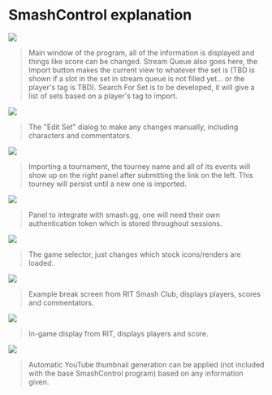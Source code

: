 # SmashControl explanation

![](https://i.imgur.com/EdFVkln.png)
> Main window of the program, all of the information is displayed and things like score can be changed. Stream Queue also goes here, the Import button makes the current view to whatever the set is (TBD is shown if a slot in the set in stream queue is not filled yet... or the player's tag is TBD). Search For Set is to be developed, it will give a list of sets based on a player's tag to import.

![](https://i.imgur.com/yIa6WWr.png)
> The "Edit Set" dialog to make any changes manually, including characters and commentators.

![](https://i.imgur.com/jNaBcGn.png)
> Importing a tournament, the tourney name and all of its events will show up on the right panel after submitting the link on the left. This tourney will persist until a new one is imported.

![](https://i.imgur.com/pqHOQUO.png)
> Panel to integrate with smash.gg, one will need their own authentication token which is stored throughout sessions.

![](https://i.imgur.com/L50mrKi.png)
> The game selector, just changes which stock icons/renders are loaded.

![](https://i.imgur.com/STb4Zkw.png)
> Example break screen from RIT Smash Club, displays players, scores and commentators.

![](https://i.imgur.com/eHN3Ygn.png)
> In-game display from RIT, displays players and score.

![](https://i.imgur.com/rrfXVlR.jpg)
> Automatic YouTube thumbnail generation can be applied (not included with the base SmashControl program) based on any information given.
